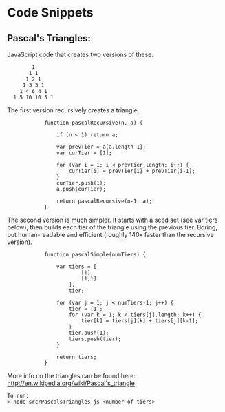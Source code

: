Code Snippets
===========================

Pascal's Triangles:
---------------------------

JavaScript code that creates two versions of these:

 		    1
 	       1 1
 	      1 2 1
 	     1 3 3 1
 	    1 4 6 4 1
 	  1 5 10 10 5 1

The first version recursively creates a triangle. 

				function pascalRecursive(n, a) {

					if (n < 1) return a;

					var prevTier = a[a.length-1];
					var curTier = [1];

					for (var i = 1; i < prevTier.length; i++) {
						curTier[i] = prevTier[i] + prevTier[i-1];
					}
					curTier.push(1);
					a.push(curTier);

					return pascalRecursive(n-1, a);
				}

The second version is much simpler. It starts with a seed set (see var tiers below), then builds each tier of the triangle using the previous tier. Boring, but human-readable and efficient (roughly 140x faster than the recursive version).

				function pascalSimple(numTiers) {

					var tiers = [
							[1],
							[1,1]
						],
						tier;

					for (var j = 1; j < numTiers-1; j++) {
						tier = [1];
						for (var k = 1; k < tiers[j].length; k++) {
							tier[k] = tiers[j][k] + tiers[j][k-1];
						}
						tier.push(1);
						tiers.push(tier);
					}

					return tiers;
				}

More info on the triangles can be found here: http://en.wikipedia.org/wiki/Pascal's_triangle

	To run:
	> node src/PascalsTriangles.js <number-of-tiers>